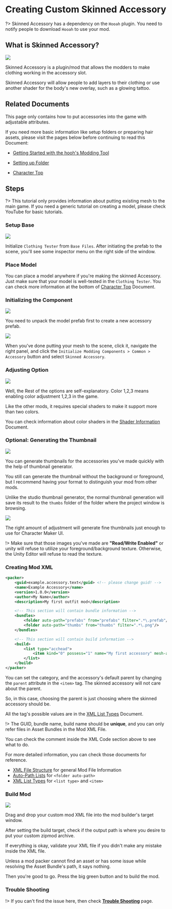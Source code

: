 # Creating Custom Skinned Accessory

?> Skinned Accessory has a dependency on the `Hooah` plugin. You need to notify people to download `Hooah` to use your mod.

## What is Skinned Accessory?

![](imgs/exp_low_00.png)

Skinned Accessory is a plugin/mod that allows the modders to make clothing working in the accessory slot.

Skinned Accessory will allow people to add layers to their clothing or use another shader for the body's new overlay, such as a glowing tattoo.

## Related Documents

This page only contains how to put accessories into the game with adjustable attributes.

If you need more basic information like setup folders or preparing hair assets, please visit the pages below before continuing to read this Document:

-   [Getting Started with the hooh's Modding Tool](/getting_started.md)

-   [Setting up Folder](/tutorials/gearing-up.md)

-   [Character Top](/tutorials/chara-top.md)

## Steps

?> This tutorial only provides information about putting existing mesh to the main game. If you need a generic tutorial on creating a model, please check YouTube for basic tutorials.

### Setup Base

![](imgs/acc_00.png)

Initialize `Clothing Tester` from `Base Files`. After initiating the prefab to the scene, you'll see some inspector menu on the right side of the window.

### Place Model

You can place a model anywhere if you're making the skinned Accessory. Just make sure that your model is well-tested in the `Clothing Tester`. You can check more information at the bottom of [Character Top](/tutorials/chara-top.md) Document.

### Initializing the Component

![](imgs/acc_02.png)

You need to unpack the model prefab first to create a new accessory prefab.

![](imgs/sa_00.png)

When you've done putting your mesh to the scene, click it, navigate the right panel, and click the `Initialize Modding Components > Common > Accessory` button and select `Skinned Accessory`.

### Adjusting Option

![](imgs/sa_01.png)

Well, the Rest of the options are self-explanatory. Color 1,2,3 means enabling color adjustment 1,2,3 in the game.

Like the other mods, it requires special shaders to make it support more than two colors.

You can check information about color shaders in the [Shader Information](/technical/shaders.md) Document.

### Optional: Generating the Thumbnail

![](imgs/acc_05.png)

You can generate thumbnails for the accessories you've made quickly with the help of thumbnail generator.

You still can generate the thumbnail without the background or foreground, but I recommend having your format to distinguish your mod from other mods.

Unlike the studio thumbnail generator, the normal thumbnail generation will save its result to the `thumbs` folder of the folder where the project window is browsing.

![](imgs/thum_00.png)

The right amount of adjustment will generate fine thumbnails just enough to use for Character Maker UI.

!> Make sure that those images you've made are **"Read/Write Enabled"** or unity will refuse to utilize your foreground/background texture. Otherwise, the Unity Editor will refuse to read the texture.

### Creating Mod XML

```xml
<packer>
    <guid>example.accessory.text</guid> <!-- please change guid! -->
    <name>Example Accessory</name>
    <version>1.0.0</version>
    <author>My Name</author>
    <description>My first outfit mod</description>

    <!-- This section will contain bundle information -->
    <bundles>
        <folder auto-path="prefabs" from="prefabs" filter=".*\.prefab"/>
        <folder auto-path="thumbs" from="thumbs" filter=".*\.png"/>
    </bundles>

    <!-- This section will contain build information -->
    <build>
        <list type="acchead">
            <item kind="0" possess="1" name="My first accessory" mesh-a="accessory_asset_name" parent="N_Head" thumb="thumb_accessory_asset_name"/>
        </list>
    </build>
</packer>
```

You can set the category, and the accessory's default parent by changing the `parent` attribute in the `<item>` tag. The skinned accessory will not care about the parent.

So, in this case, choosing the parent is just choosing where the skinned accessory should be.

All the tag's possible values are in the [XML List Types](/technical/category-list.md) Document.

!> The GUID, bundle name, build name should be **unique**, and you can only refer files in Asset Bundles in the Mod XML File.

You can check the comment inside the XML Code section above to see what to do.

For more detailed information, you can check those documents for reference.

-   [XML File Structure](/technical/xml-file.md) for general Mod File Information
-   [Auto-Path Lists](/technical/autopath-list.md) for `<folder auto-path>`
-   [XML List Types](/technical/category-list.md) for `<list type>` and `<item>`

### Build Mod

![](imgs/mod_00.png)

Drag and drop your custom mod XML file into the mod builder's target window.

After setting the build target, check if the output path is where you desire to put your custom zipmod archive.

If everything is okay, validate your XML file if you didn't make any mistake inside the XML file.

Unless a mod packer cannot find an asset or has some issue while resolving the Asset Bundle's path, it says nothing.

Then you're good to go. Press the big green button and to build the mod.


### Trouble Shooting

!> If you can't find the issue here, then check [**Trouble Shooting**](/tutorials/trouble-shooting.md) page.
